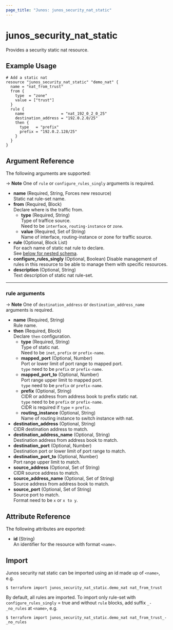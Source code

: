 ```yaml
---
page_title: "Junos: junos_security_nat_static"
---
```


# junos_security_nat_static

Provides a security static nat resource.

## Example Usage

```hcl
# Add a static nat
resource "junos_security_nat_static" "demo_nat" {
  name = "nat_from_trust"
  from {
    type  = "zone"
    value = ["trust"]
  }
  rule {
    name                = "nat_192_0_2_0_25"
    destination_address = "192.0.2.0/25"
    then {
      type   = "prefix"
      prefix = "192.0.2.128/25"
    }
  }
}
```

## Argument Reference

The following arguments are supported:

-> **Note**
  One of `rule` or `configure_rules_singly` arguments is required.

- **name** (Required, String, Forces new resource)  
  Static nat rule-set name.
- **from** (Required, Block)  
  Declare where is the traffic from.
  - **type** (Required, String)  
    Type of traffice source.  
    Need to be `interface`, `routing-instance` or `zone`.
  - **value** (Required, Set of String)  
    Name of interface, routing-instance or zone for traffic source.
- **rule** (Optional, Block List)  
  For each name of static nat rule to declare.  
  See [below for nested schema](#rule-arguments).
- **configure_rules_singly** (Optional, Boolean)
  Disable management of rules in this resource to be able to manage them with specific
  resources.
- **description** (Optional, String)  
  Text description of static nat rule-set.

---

### rule arguments

-> **Note**
  One of `destination_address` or `destination_address_name` arguments is required.

- **name** (Required, String)  
  Rule name.
- **then** (Required, Block)  
  Declare `then` configuration.
  - **type** (Required, String)  
    Type of static nat.  
    Need to be `inet`, `prefix` or `prefix-name`.
  - **mapped_port** (Optional, Number)  
    Port or lower limit of port range to mapped port.  
    `type` need to be `prefix` or `prefix-name`.
  - **mapped_port_to** (Optional, Number)  
    Port range upper limit to mapped port.  
    `type` need to be `prefix` or `prefix-name`.
  - **prefix** (Optional, String)  
    CIDR or address from address book to prefix static nat.  
    `type` need to be `prefix` or `prefix-name`.  
    CIDR is required if `type` = `prefix`.
  - **routing_instance** (Optional, String)  
    Name of routing instance to switch instance with nat.
- **destination_address** (Optional, String)  
  CIDR destination address to match.
- **destination_address_name** (Optional, String)  
  Destination address from address book to match.
- **destination_port** (Optional, Number)  
  Destination port or lower limit of port range to match.
- **destination_port_to** (Optional, Number)  
  Port range upper limit to match.
- **source_address** (Optional, Set of String)  
  CIDR source address to match.
- **source_address_name** (Optional, Set of String)  
  Source address from address book to match.
- **source_port** (Optional, Set of String)  
  Source port to match.  
  Format need to be `x` or `x to y`.

## Attribute Reference

The following attributes are exported:

- **id** (String)  
  An identifier for the resource with format `<name>`.

## Import

Junos security nat static can be imported using an id made up of `<name>`, e.g.

```shell
$ terraform import junos_security_nat_static.demo_nat nat_from_trust
```

By default, all rules are imported. To import only rule-set with `configure_rules_singly` = true and
without `rule` blocks, add suffix `_-_no_rules` at `<name>`, e.g.

```shell
$ terraform import junos_security_nat_static.demo_nat nat_from_trust_-_no_rules
```
